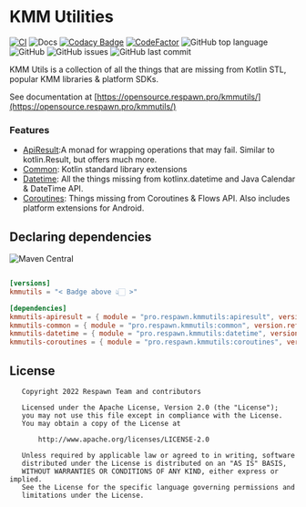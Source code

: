 # KMM Utilities

[![CI](https://github.com/respawn-app/kmmutils/actions/workflows/ci.yml/badge.svg?branch=master)](https://github.com/respawn-app/kmmutils/actions/workflows/ci.yml)
![Docs](https://img.shields.io/website?down_color=red&label=Docs&up_color=green&up_message=Online&url=http%3A%2F%2Fopensource.respawn.pro%2Fkmmutils%2F%23%2F)
[![Codacy Badge](https://api.codacy.com/project/badge/Grade/8846c438e5534e45b7b70d75ccdc0107)](https://app.codacy.com/gh/respawn-app/kmmutils?utm_source=github.com&utm_medium=referral&utm_content=respawn-app/kmmutils&utm_campaign=Badge_Grade_Settings)
[![CodeFactor](https://www.codefactor.io/repository/github/respawn-app/kmmutils/badge)](https://www.codefactor.io/repository/github/respawn-app/kmmutils)
![GitHub top language](https://img.shields.io/github/languages/top/respawn-app/kmmutils)
![GitHub](https://img.shields.io/github/license/respawn-app/kmmutils)
![GitHub issues](https://img.shields.io/github/issues/respawn-app/kmmutils)
![GitHub last commit](https://img.shields.io/github/last-commit/respawn-app/kmmutils)

KMM Utils is a collection of all the things that are missing from Kotlin STL, popular KMM libraries & platform SDKs.

See documentation at [https://opensource.respawn.pro/kmmutils/](https://opensource.respawn.pro/kmmutils/)

### Features

* [ApiResult](https://opensource.respawn.pro/kmmutils/apiresult):A monad for wrapping operations that may fail. Similar
  to kotlin.Result, but offers much more.
* [Common](https://opensource.respawn.pro/kmmutils/common): Kotlin standard library extensions
* [Datetime](https://opensource.respawn.pro/kmmutils/datetime): All the things missing from kotlinx.datetime and Java
  Calendar & DateTime API.
* [Coroutines](https://opensource.respawn.pro/kmmutils/coroutines): Things missing from Coroutines & Flows API. Also
  includes platform extensions for Android.

## Declaring dependencies

![Maven Central](https://img.shields.io/maven-central/v/pro.respawn.kmmutils/apiresult?label=Maven%20Central)

```toml

[versions]
kmmutils = "< Badge above 👆🏻 >"

[dependencies]
kmmutils-apiresult = { module = "pro.respawn.kmmutils:apiresult", version.ref = "kmmutils" }
kmmutils-common = { module = "pro.respawn.kmmutils:common", version.ref = "kmmutils" }
kmmutils-datetime = { module = "pro.respawn.kmmutils:datetime", version.ref = "kmmutils" }
kmmutils-coroutines = { module = "pro.respawn.kmmutils:coroutines", version.ref = "kmmutils" }

```

## License

```
   Copyright 2022 Respawn Team and contributors

   Licensed under the Apache License, Version 2.0 (the "License");
   you may not use this file except in compliance with the License.
   You may obtain a copy of the License at

       http://www.apache.org/licenses/LICENSE-2.0

   Unless required by applicable law or agreed to in writing, software
   distributed under the License is distributed on an "AS IS" BASIS,
   WITHOUT WARRANTIES OR CONDITIONS OF ANY KIND, either express or implied.
   See the License for the specific language governing permissions and
   limitations under the License.

```

